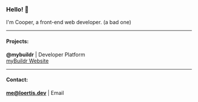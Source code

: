 ### Hello! 👋
I'm Cooper, a front-end web developer. (a bad one)

___

#### Projects:

**@mybuildr** | Developer Platform
<br><a href="https://mybuildr.dev/">myBuildr Website</a>

___

#### Contact:

**me@loertis.dev** | Email
